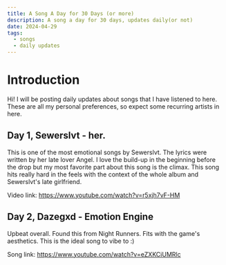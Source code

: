 ```yaml
---
title: A Song A Day for 30 Days (or more)
description: A song a day for 30 days, updates daily(or not)
date: 2024-04-29
tags:
  - songs
  - daily updates
---
```

# Introduction
Hi! I will be posting daily updates about songs that I have listened to here. These are all my personal preferences, so expect some recurring artists in here.
## Day 1, Sewerslvt - her.
This is one of the most emotional songs by Sewerslvt. The lyrics were written by her late lover Angel. I love the build-up in the beginning before the drop but my most favorite part about this song is the climax. This song hits really hard in the feels with the context of the whole album and Sewerslvt's late girlfriend.

Video link:
https://www.youtube.com/watch?v=r5xjh7vF-HM

## Day 2, Dazegxd - Emotion Engine
Upbeat overall. Found this from Night Runners. Fits with the game's aesthetics. This is the ideal song to vibe to :)

Song link: https://www.youtube.com/watch?v=eZXKCiUMRlc